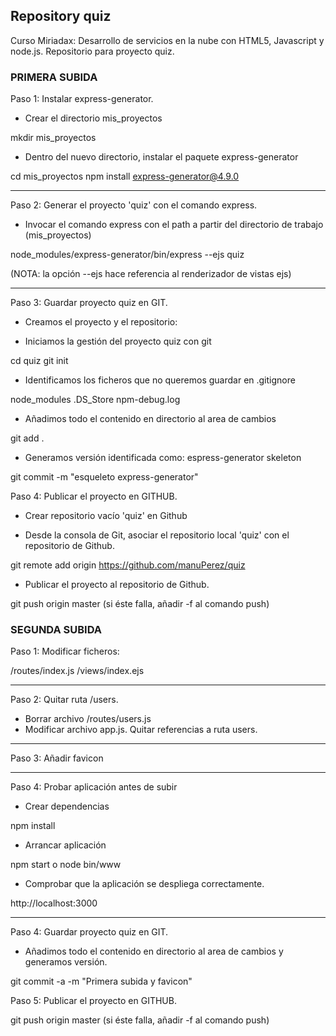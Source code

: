 ## Repository quiz

Curso Miriadax: Desarrollo de servicios en la nube con HTML5, Javascript y node.js. Repositorio para proyecto quiz.

### PRIMERA SUBIDA

Paso 1: Instalar express-generator.

- Crear el directorio mis_proyectos

mkdir mis_proyectos

- Dentro del nuevo directorio, instalar el paquete express-generator

cd mis_proyectos
npm install express-generator@4.9.0

____________________________________________________________________________________________________


Paso 2: Generar el proyecto 'quiz' con el comando express.

- Invocar el comando express con el path a partir del directorio de trabajo (mis_proyectos)

node_modules/express-generator/bin/express --ejs quiz

(NOTA: la opción --ejs hace referencia al renderizador de vistas ejs)

____________________________________________________________________________________________________


Paso 3: Guardar proyecto quiz en GIT.

- Creamos el proyecto y el repositorio:

- Iniciamos la gestión del proyecto quiz con git

cd quiz
git init

- Identificamos los ficheros que no queremos guardar en .gitignore

node_modules
.DS_Store
npm-debug.log

- Añadimos todo el contenido en directorio al area de cambios

git add .

- Generamos versión identificada como: espress-generator skeleton

git commit -m "esqueleto express-generator"

Paso 4: Publicar el proyecto en GITHUB.

- Crear repositorio vacío 'quiz' en Github

- Desde la consola de Git, asociar el repositorio local 'quiz' con el repositorio de Github.

git remote add origin https://github.com/manuPerez/quiz

- Publicar el proyecto al repositorio de Github.

git push origin master (si éste falla, añadir -f al comando push)



### SEGUNDA SUBIDA

Paso 1: Modificar ficheros:

/routes/index.js
/views/index.ejs
____________________________________________________________________________________________________


Paso 2: Quitar ruta /users.

- Borrar archivo /routes/users.js
- Modificar archivo app.js. Quitar referencias a ruta users.
____________________________________________________________________________________________________


Paso 3: Añadir favicon

____________________________________________________________________________________________________


Paso 4: Probar aplicación antes de subir

- Crear dependencias

npm install

- Arrancar aplicación

npm start o node bin/www

- Comprobar que la aplicación se despliega correctamente.

http://localhost:3000

____________________________________________________________________________________________________

Paso 4: Guardar proyecto quiz en GIT.

- Añadimos todo el contenido en directorio al area de cambios y generamos versión.

git commit -a -m "Primera subida y favicon"

Paso 5: Publicar el proyecto en GITHUB.

git push origin master (si éste falla, añadir -f al comando push)
